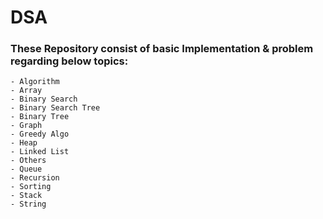 # DSA

### These Repository consist of basic Implementation & problem regarding below topics:

    - Algorithm
    - Array   
    - Binary Search
    - Binary Search Tree 
    - Binary Tree
    - Graph
    - Greedy Algo
    - Heap
    - Linked List
	- Others
	- Queue
    - Recursion
    - Sorting
    - Stack   
    - String
	
